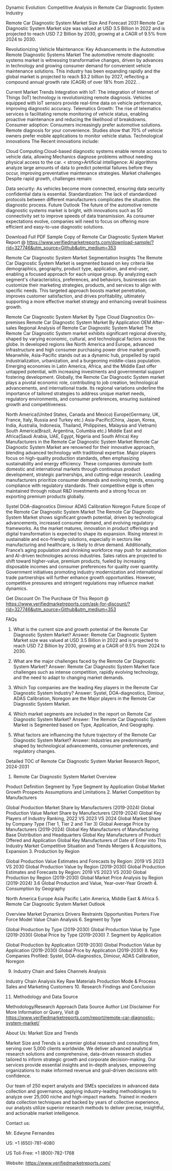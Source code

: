 Dynamic Evolution: Competitive Analysis in Remote Car Diagnostic System Industry


Remote Car Diagnostic System Market Size And Forecast 2031
Remote Car Diagnostic System Market size was valued at USD 3.5 Billion in 2022 and is projected to reach USD 7.2 Billion by 2030, growing at a CAGR of 9.5% from 2024 to 2030.

Revolutionizing Vehicle Maintenance: Key Advancements in the Automotive Remote Diagnostic Systems Market
The automotive remote diagnostic systems market is witnessing transformative changes, driven by advances in technology and growing consumer demand for convenient vehicle maintenance solutions. This industry has been expanding rapidly and the global market is projected to reach $3.2 billion by 2027, reflecting a compound annual growth rate (CAGR) of over 18% from 2022. .

Current Market Trends
Integration with IoT: The integration of Internet of Things (IoT) technology is revolutionizing remote diagnosis. Vehicles equipped with IoT sensors provide real-time data on vehicle performance, improving diagnostic accuracy.
Telematics Growth: The rise of telematics services is facilitating remote monitoring of vehicle status, enabling proactive maintenance and reducing the likelihood of breakdowns.
Consumer adoption: Consumers increasingly prefer automotive solutions. Remote diagnosis for your convenience. Studies show that 70% of vehicle owners prefer mobile applications to monitor vehicle status.
Technological innovations
The Recent innovations include:

Cloud Computing:Cloud-based diagnostic systems enable remote access to vehicle data, allowing Mechanics diagnose problems without needing physical access to the car.
< strong>Artificial intelligence: AI algorithms analyze large amounts of data to predict potential failures before they occur, improving preventative maintenance strategies.
Market challenges
Despite rapid growth, challenges remain:

Data security: As vehicles become more connected, ensuring data security confidential data is essential.
Standardization: The lack of standardized protocols between different manufacturers complicates the situation. the diagnostic process.
Future Outlook
The future of the automotive remote diagnostic systems market is bright, with innovations such as 5G connectivity set to improve speeds of data transmission. As consumer expectations evolve, companies will need to focus on offering more efficient and easy-to-use diagnostic solutions.

Download Full PDF Sample Copy of Remote Car Diagnostic System Market Report @ https://www.verifiedmarketreports.com/download-sample/?rid=327746&utm_source=Github&utm_medium=353

Remote Car Diagnostic System Market Segmentation Insights
The Remote Car Diagnostic System Market is segmented based on key criteria like demographics, geography, product type, application, and end-user, enabling a focused approach for each unique group. By analyzing each segment's characteristics, preferences, and behaviors, businesses can customize their marketing strategies, products, and services to align with specific needs. This targeted approach boosts market penetration, improves customer satisfaction, and drives profitability, ultimately supporting a more effective market strategy and enhancing overall business growth.

Remote Car Diagnostic System Market By Type
Cloud Diagnostics
On-premises
Remote Car Diagnostic System Market By Application
OEM
After-sales
Regional Analysis of Remote Car Diagnostic System Market
The Remote Car Diagnostic System market exhibits significant regional diversity, shaped by varying economic, cultural, and technological factors across the globe. In developed regions like North America and Europe, advanced infrastructure and high consumer purchasing power drive market growth. Meanwhile, Asia-Pacific stands out as a dynamic hub, propelled by rapid industrialization, urbanization, and a burgeoning middle-class population. Emerging economies in Latin America, Africa, and the Middle East offer untapped potential, with increasing investments and governmental support fostering development. Globally, the Remote Car Diagnostic System market plays a pivotal economic role, contributing to job creation, technological advancements, and international trade. Its regional variations underline the importance of tailored strategies to address unique market needs, regulatory environments, and consumer preferences, ensuring sustained growth and competitiveness.

North America(United States, Canada and Mexico)
Europe(Germany, UK, France, Italy, Russia and Turkey etc.)
Asia-Pacific(China, Japan, Korea, India, Australia, Indonesia, Thailand, Philippines, Malaysia and Vietnam)
South America(Brazil, Argentina, Columbia etc.)
Middle East and Africa(Saudi Arabia, UAE, Egypt, Nigeria and South Africa)
Key Manufacturers in the Remote Car Diagnostic System Market
Remote Car Diagnostic System Market are renowned for their innovative approach, blending advanced technology with traditional expertise. Major players focus on high-quality production standards, often emphasizing sustainability and energy efficiency. These companies dominate both domestic and international markets through continuous product development, strategic partnerships, and cutting-edge research. Leading manufacturers prioritize consumer demands and evolving trends, ensuring compliance with regulatory standards. Their competitive edge is often maintained through robust R&D investments and a strong focus on exporting premium products globally.

Systel
DOA-diagnostics
Dimiour
ADAS Calibration
Noregon
Future Scope of the Remote Car Diagnostic System Market
The Remote Car Diagnostic System Market shows significant growth potential, driven by technological advancements, increased consumer demand, and evolving regulatory frameworks. As the market matures, innovation in product offerings and digital transformation is expected to shape its expansion. Rising interest in sustainable and eco-friendly solutions, especially in sectors like manufacturing and healthcare, is likely to drive demand. Additionally, France’s aging population and shrinking workforce may push for automation and AI-driven technologies across industries. Sales ratios are projected to shift toward higher-value, premium products, fueled by increasing disposable incomes and consumer preferences for quality over quantity. Government initiatives promoting industry modernization and international trade partnerships will further enhance growth opportunities. However, competitive pressures and stringent regulations may influence market dynamics.

Get Discount On The Purchase Of This Report @ https://www.verifiedmarketreports.com/ask-for-discount/?rid=327746&utm_source=Github&utm_medium=353

FAQs
1. What is the current size and growth potential of the Remote Car Diagnostic System Market?
Answer: Remote Car Diagnostic System Market size was valued at USD 3.5 Billion in 2022 and is projected to reach USD 7.2 Billion by 2030, growing at a CAGR of 9.5% from 2024 to 2030.

2. What are the major challenges faced by the Remote Car Diagnostic System Market?
Answer: Remote Car Diagnostic System Market face challenges such as intense competition, rapidly evolving technology, and the need to adapt to changing market demands.

3. Which Top companies are the leading Key players in the Remote Car Diagnostic System Industry?
Answer: Systel, DOA-diagnostics, Dimiour, ADAS Calibration, Noregon are the Major players in the Remote Car Diagnostic System Market.

4. Which market segments are included in the report on Remote Car Diagnostic System Market?
Answer: The Remote Car Diagnostic System Market is Segmented based on Type, Application, And Geography.

5. What factors are influencing the future trajectory of the Remote Car Diagnostic System Market?
Answer: Industries are predominantly shaped by technological advancements, consumer preferences, and regulatory changes.

Detailed TOC of Remote Car Diagnostic System Market Research Report, 2024-2031
1. Remote Car Diagnostic System Market Overview

Product Definition
Segment by Type
Segment by Application
Global Market Growth Prospects
Assumptions and Limitations
2. Market Competition by Manufacturers

Global Production Market Share by Manufacturers (2019-2024)
Global Production Value Market Share by Manufacturers (2019-2024)
Global Key Players of Industry Ranking, 2022 VS 2023 VS 2024
Global Market Share by Company Type (Tier 1, Tier 2 and Tier 3)
Global Average Price by Manufacturers (2019-2024)
Global Key Manufacturers of Manufacturing Base Distribution and Headquarters
Global Key Manufacturers of Product Offered and Application
Global Key Manufacturers of Date of Enter into This Industry
Market Competitive Situation and Trends
Mergers & Acquisitions, Expansion
3. Production by Region

Global Production Value Estimates and Forecasts by Region: 2019 VS 2023 VS 2030
Global Production Value by Region (2019-2030)
Global Production Estimates and Forecasts by Region: 2019 VS 2023 VS 2030
Global Production by Region (2019-2030)
Global Market Price Analysis by Region (2019-2024) 3.6 Global Production and Value, Year-over-Year Growth
4. Consumption by Geography

North America
Europe
Asia Pacific
Latin America, Middle East & Africa
5. Remote Car Diagnostic System Market Outlook

Overview
Market Dynamics
Drivers
Restraints
Opportunities
Porters Five Force Model
Value Chain Analysis 
6. Segment by Type

Global Production by Type (2019-2030)
Global Production Value by Type (2019-2030)
Global Price by Type (2019-2030)
7. Segment by Application

Global Production by Application (2019-2030)
Global Production Value by Application (2019-2030)
Global Price by Application (2019-2030)
8. Key Companies Profiled: Systel, DOA-diagnostics, Dimiour, ADAS Calibration, Noregon

9. Industry Chain and Sales Channels Analysis

Industry Chain Analysis
Key Raw Materials
Production Mode & Process
Sales and Marketing
Customers
10. Research Findings and Conclusion

11. Methodology and Data Source

Methodology/Research Approach
Data Source
Author List
Disclaimer
For More Information or Query, Visit @ https://www.verifiedmarketreports.com/report/remote-car-diagnostic-system-market/

About Us: Market Size and Trends

Market Size and Trends is a premier global research and consulting firm, serving over 5,000 clients worldwide. We deliver advanced analytical research solutions and comprehensive, data-driven research studies tailored to inform strategic growth and corporate decision-making. Our services provide essential insights and in-depth analyses, empowering organizations to make informed revenue and goal-driven decisions with confidence.

Our team of 250 expert analysts and SMEs specializes in advanced data collection and governance, applying industry-leading methodologies to analyze over 25,000 niche and high-impact markets. Trained in modern data collection techniques and backed by years of collective experience, our analysts utilize superior research methods to deliver precise, insightful, and actionable market intelligence.

Contact us:

Mr. Edwyne Fernandes

US: +1 (650)-781-4080

US Toll-Free: +1 (800)-782-1768

Website: https://www.verifiedmarketreports.com/
